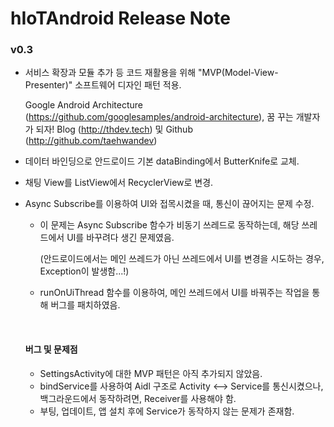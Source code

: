 # hIoTAndroid Release Note



### v0.3

- 서비스 확장과 모듈 추가 등 코드 재활용을 위해 "MVP(Model-View-Presenter)" 소프트웨어 디자인 패턴 적용. 

  Google Android Architecture (https://github.com/googlesamples/android-architecture),
  꿈 꾸는 개발자가 되자! Blog (http://thdev.tech) 및 Github (http://github.com/taehwandev)

- 데이터 바인딩으로 안드로이드 기본 dataBinding에서 ButterKnife로 교체.

- 채팅 View를 ListView에서 RecyclerView로 변경.

- Async Subscribe를 이용하여 UI와 접목시켰을 때, 통신이 끊어지는 문제 수정.

  - 이 문제는 Async Subscribe 함수가 비동기 쓰레드로 동작하는데, 해당 쓰레드에서 UI를 바꾸려다 생긴 문제였음.

    (안드로이드에서는 메인 쓰레드가 아닌 쓰레드에서 UI를 변경을 시도하는 경우, Exception이 발생함...!)

  - runOnUiThread 함수를 이용하여, 메인 쓰레드에서 UI를 바꿔주는 작업을 통해 버그를 패치하였음.

  ​

  #### 버그 및 문제점

  - SettingsActivity에 대한 MVP 패턴은 아직 추가되지 않았음.
  - bindService를 사용하여 Aidl 구조로 Activity <--> Service를 통신시켰으나, 백그라운드에서 동작하려면, Receiver를 사용해야 함.
  - 부팅, 업데이트, 앱 설치 후에 Service가 동작하지 않는 문제가 존재함.